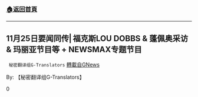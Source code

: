 ###  [:house:返回首頁](https://github.com/ourhimalayas/txt)
---

## 11月25日要闻同传⎢福克斯LOU DOBBS &amp; 蓬佩奥采访 &amp; 玛丽亚节目等 + NEWSMAX专题节目
` 秘密翻译组G-Translators` [轉載自GNews](https://gnews.org/zh-hans/594047/)

By: 【秘密翻译组G-Translators】

0
